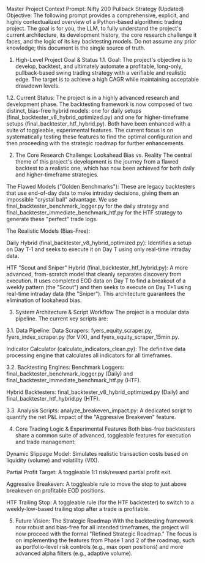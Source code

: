 Master Project Context Prompt: Nifty 200 Pullback Strategy (Updated)
Objective: The following prompt provides a comprehensive, explicit, and highly contextualized overview of a Python-based algorithmic trading project. The goal is for you, the LLM, to fully understand the project's current architecture, its development history, the core research challenge it faces, and the logic of its key backtesting models. Do not assume any prior knowledge; this document is the single source of truth.

1. High-Level Project Goal & Status
1.1. Goal:
The project's objective is to develop, backtest, and ultimately automate a profitable, long-only, pullback-based swing trading strategy with a verifiable and realistic edge. The target is to achieve a high CAGR while maintaining acceptable drawdown levels.

1.2. Current Status:
The project is in a highly advanced research and development phase. The backtesting framework is now composed of two distinct, bias-free hybrid models: one for daily setups (final_backtester_v8_hybrid_optimized.py) and one for higher-timeframe setups (final_backtester_htf_hybrid.py). Both have been enhanced with a suite of toggleable, experimental features. The current focus is on systematically testing these features to find the optimal configuration and then proceeding with the strategic roadmap for further enhancements.

2. The Core Research Challenge: Lookahead Bias vs. Reality
The central theme of this project's development is the journey from a flawed backtest to a realistic one, which has now been achieved for both daily and higher-timeframe strategies.

The Flawed Models ("Golden Benchmarks"): These are legacy backtesters that use end-of-day data to make intraday decisions, giving them an impossible "crystal ball" advantage. We use final_backtester_benchmark_logger.py for the daily strategy and final_backtester_immediate_benchmark_htf.py for the HTF strategy to generate these "perfect" trade logs.

The Realistic Models (Bias-Free):

Daily Hybrid (final_backtester_v8_hybrid_optimized.py): Identifies a setup on Day T-1 and seeks to execute it on Day T using only real-time intraday data.

HTF "Scout and Sniper" Hybrid (final_backtester_htf_hybrid.py): A more advanced, from-scratch model that cleanly separates discovery from execution. It uses completed EOD data on Day T to find a breakout of a weekly pattern (the "Scout") and then seeks to execute on Day T+1 using real-time intraday data (the "Sniper"). This architecture guarantees the elimination of lookahead bias.

3. System Architecture & Script Workflow
The project is a modular data pipeline. The current key scripts are:

3.1. Data Pipeline:
Data Scrapers: fyers_equity_scraper.py, fyers_index_scraper.py (for VIX), and fyers_equity_scraper_15min.py.

Indicator Calculator (calculate_indicators_clean.py): The definitive data processing engine that calculates all indicators for all timeframes.

3.2. Backtesting Engines:
Benchmark Loggers: final_backtester_benchmark_logger.py (Daily) and final_backtester_immediate_benchmark_htf.py (HTF).

Hybrid Backtesters: final_backtester_v8_hybrid_optimized.py (Daily) and final_backtester_htf_hybrid.py (HTF).

3.3. Analysis Scripts:
analyze_breakeven_impact.py: A dedicated script to quantify the net P&L impact of the "Aggressive Breakeven" feature.

4. Core Trading Logic & Experimental Features
Both bias-free backtesters share a common suite of advanced, toggleable features for execution and trade management:

Dynamic Slippage Model: Simulates realistic transaction costs based on liquidity (volume) and volatility (VIX).

Partial Profit Target: A toggleable 1:1 risk/reward partial profit exit.

Aggressive Breakeven: A toggleable rule to move the stop to just above breakeven on profitable EOD positions.

HTF Trailing Stop: A toggleable rule (for the HTF backtester) to switch to a weekly-low-based trailing stop after a trade is profitable.

5. Future Vision: The Strategic Roadmap
With the backtesting framework now robust and bias-free for all intended timeframes, the project will now proceed with the formal "Refined Strategic Roadmap." The focus is on implementing the features from Phase 1 and 2 of the roadmap, such as portfolio-level risk controls (e.g., max open positions) and more advanced alpha filters (e.g., adaptive volume).